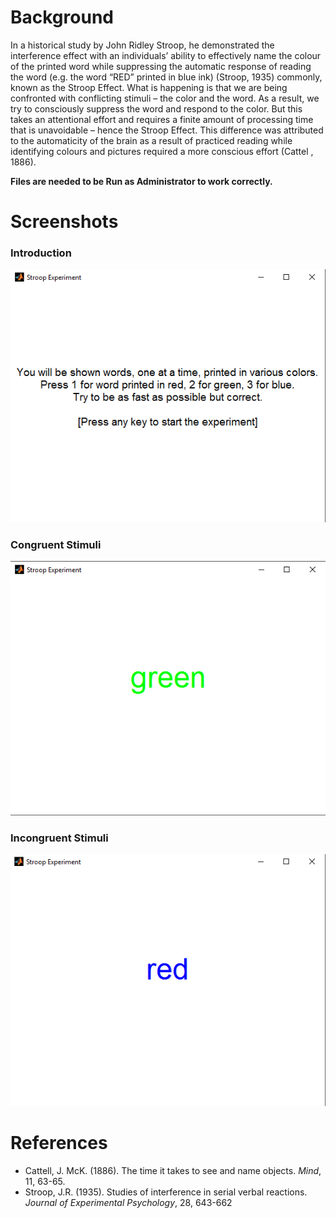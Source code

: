 # Background

In a historical study by John Ridley Stroop, he demonstrated the interference effect with an individuals’ ability to effectively name the colour of the printed word while suppressing the automatic response of reading the word (e.g. the word “RED” printed in blue ink) (Stroop, 1935) commonly, known as the Stroop Effect. What is happening is that we are being confronted with conflicting stimuli – the color and the word. As a result, we try to consciously suppress the word and respond to the color. But this takes an attentional effort and requires a finite amount of processing time that is unavoidable – hence the Stroop Effect. This difference was attributed to the automaticity of the brain as a result of practiced reading while identifying colours and pictures required a more conscious effort (Cattel , 1886).

**Files are needed to be Run as Administrator to work correctly.**

# Screenshots

### Introduction

![alt text](https://github.com/AeKana/MATLAB/blob/master/Screenshot_4.png)

### Congruent Stimuli

![alt text](https://github.com/AeKana/MATLAB/blob/master/Screenshot_6.png)

### Incongruent Stimuli

![alt text](https://github.com/AeKana/MATLAB/blob/master/Screenshot_5.png)

# References

- Cattell, J. McK. (1886). The time it takes to see and name objects. *Mind*, 11, 63-65.
- Stroop, J.R. (1935). Studies of interference in serial verbal reactions. *Journal of Experimental Psychology*, 28, 643-662
